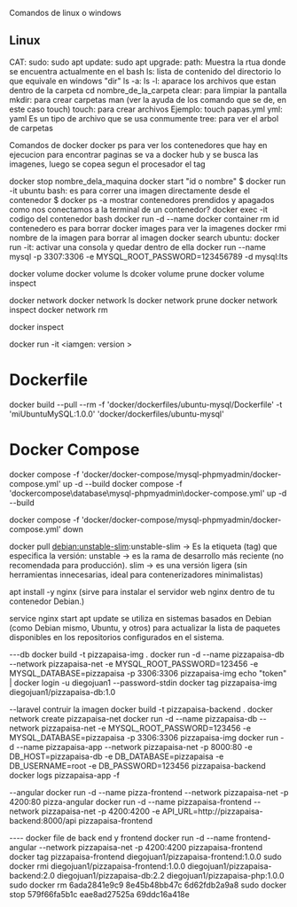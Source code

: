 Comandos de linux o windows



## Linux 


CAT:
sudo:
sudo apt update:
sudo apt upgrade:
path: Muestra la rtua donde se encuentra actualmente en el bash 
ls: lista de contenido del directorio lo que equivale en windows "dir"
ls -a:
ls -l: aparace los archivos que estan dentro de la carpeta
cd nombre_de_la_carpeta 
clear: para limpiar la pantalla 
mkdir: para crear carpetas 
man (ver la ayuda de los comando que se de, en este caso touch) touch: para crear archivos Ejemplo: touch papas.yml
yml: yaml Es un tipo de archivo que se usa conmumente 
tree: para ver el arbol de carpetas 

Comandos de docker 
docker ps para ver los contenedores que hay en ejecucion 
para encontrar paginas se va a docker hub y se busca las imagenes, luego se copea segun el procesador el tag 

docker stop nombre_dela_maquina
docker start "id o nombre"
$ docker run -it ubuntu bash: es para correr una imagen directamente desde el contenedor
$ docker ps -a mostrar contenedores prendidos y apagados
como nos conectamos a la terminal de un contenedor?
docker exec -it codigo del contenedor bash
docker run -d --name
docker container rm id contenedero es para borrar
docker images para ver la imagenes
docker rmi nombre de la imagen para borrar al imagen
docker search ubuntu: 
docker run -it: activar una consola y quedar dentro de ella 
docker run --name mysql -p 3307:3306 -e MYSQL_ROOT_PASSWORD=123456789 -d  mysql:lts

 docker volume
 docker volume ls
 dcoker volume prune <codigo del volumen>
 docker volume inspect <codigo del volumen>

 docker network
 docker network ls
 docker network prune
 docker network inspect <codigo de la red>
 docker network rm <codigo de la red>

 docker inspect <codigo del contenedot>

docker run -it <iamgen: version >

# Dockerfile

docker build --pull --rm -f 'docker/dockerfiles/ubuntu-mysql/Dockerfile' -t 'miUbuntuMySQL:1.0.0' 'docker/dockerfiles/ubuntu-mysql'

# Docker Compose 



  docker compose -f 'docker/docker-compose/mysql-phpmyadmin/docker-compose.yml' up -d --build
 docker compose -f 'dockercompose\database\mysql-phpmyadmin\docker-compose.yml' up -d --build

 docker compose -f 'docker/docker-compose/mysql-phpmyadmin/docker-compose.yml' down

docker pull <debian:unstable-slim>:unstable-slim 
  → Es la etiqueta (tag) que especifica la versión:
  unstable → es la rama de desarrollo más reciente (no recomendada para producción).
  slim → es una versión ligera (sin herramientas innecesarias, ideal para contenerizadores minimalistas)

apt install -y nginx (sirve para instalar el servidor web nginx dentro de tu contenedor Debian.)

service nginx start
apt update se utiliza en sistemas basados en Debian (como Debian mismo, Ubuntu, y otros) para actualizar la lista de paquetes disponibles en los repositorios configurados en el sistema.

 ---db
 docker build -t pizzapaisa-img .
 docker run  -d --name pizzapaisa-db --network pizzapaisa-net -e MYSQL_ROOT_PASSWORD=123456 -e MYSQL_DATABASE=pizzapaisa -p 3306:3306 pizzapaisa-img
 echo "token" | docker login -u diegojuan1 --password-stdin
 docker tag pizzapaisa-img diegojuan1/pizzapaisa-db:1.0

 --laravel
 contruir la imagen 
 docker build -t pizzapaisa-backend .
 docker network create pizzapaisa-net
 docker run -d --name pizzapaisa-db --network pizzapaisa-net -e MYSQL_ROOT_PASSWORD=123456 -e MYSQL_DATABASE=pizzapaisa  -p 3306:3306 pizzapaisa-img
 docker run -d --name pizzapaisa-app --network pizzapaisa-net -p 8000:80 -e DB_HOST=pizzapaisa-db -e DB_DATABASE=pizzapaisa -e DB_USERNAME=root  -e DB_PASSWORD=123456 pizzapaisa-backend
 docker logs pizzapaisa-app -f

 --angular
 docker run -d --name pizza-frontend --network pizzapaisa-net -p 4200:80 pizza-angular
 docker run -d --name pizzapaisa-frontend --network pizzapaisa-net -p 4200:4200 -e API_URL=http://pizzapaisa- 
backend:8000/api pizzapaisa-frontend
 
  ---- docker file de back end y frontend 
  docker run -d --name frontend-angular --network pizzapaisa-net -p 4200:4200 pizzapaisa-frontend
  docker tag pizzapaisa-frontend diegojuan1/pizzapaisa-frontend:1.0.0
  sudo docker rmi diegojuan1/pizzapaisa-frontend:1.0.0 diegojuan1/pizzapaisa-backend:2.0 diegojuan1/pizzapaisa-db:2.2 diegojuan1/pizzapaisa-php:1.0.0
  sudo docker rm 6ada2841e9c9 8e45b48bb47c 6d62fdb2a9a8
   sudo docker stop 579f66fa5b1c eae8ad27525a 69ddc16a418e
  

  
